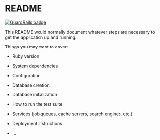# README

[![GuardRails badge](https://badges.production.guardrails.io/shtakai/fucktasteapi.svg)](https://www.guardrails.io)

This README would normally document whatever steps are necessary to get the
application up and running.

Things you may want to cover:

* Ruby version

* System dependencies

* Configuration

* Database creation

* Database initialization

* How to run the test suite

* Services (job queues, cache servers, search engines, etc.)

* Deployment instructions

* ...
